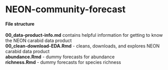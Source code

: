 # NEON-community-forecast

#### File structure  
**00_data-product-info.md** contains helpful information for getting to know the NEON carabid data product  
**00_clean-download-EDA.Rmd** - cleans, downloads, and explores NEON carabid data product  
**abundance.Rmd** - dummy forecasts for abundance  
**richness.Rmd** - dummy forecasts for species richness  
